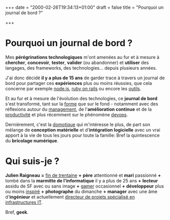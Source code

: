 +++
date = "2000-02-26T19:34:13+01:00"
draft = false
title = "Pourquoi un journal de bord ?"

+++

# Pourquoi un journal de bord ?
Mes **pérégrinations technologiques** m'ont amenées au fur et à mesure à **chercher**, **concevoir**, **tester**, **valider** (ou abandonner) et **utiliser** des langages, des frameworks, des technologies... depuis plusieurs années.

J'ai donc décidé **il y a plus de 15 ans** de garder trace à travers un journal de bord pour partager ces **expériences** plus ou moins réussies, que cela concerne par exemple [node.js](/tags/node.js/), [ruby on rails](/tags/rubyonrails) ou encore les [outils](/tags/outils).

Et au fur et à mesure de l'évolution des technologies, ce **journal de bord** s'est transformé, tant sur la [forme](/2010/03/ma-petite-histoire-du-web/) que sur le fond - notamment avec des réflexions autour du [management](/tags/management), de l'**amélioration continue** et de la [productivité](/tags/productivité) et plus récemment sur le phénomène [devops](/tags/devops).

Dernièrement, c'est la [domotique](/tags/domotique) qui m'intéresse le plus, de part son mélange de **conception matérielle** et d'**intégration logicielle** avec un vrai apport à la vie de tous les jours pour toute la famille: Bref la quintescence du **bricolage numérique**.

# Qui suis-je ?
**Julien Raigneau** **=** [fin de trentaine](http://fr.wikipedia.org/wiki/1978) **+** **père** attentionné et **mari** passionné **+** tombé dans la **marmitte de l'informatique** il y a plus de 25 ans **+**  **lecteur** assidu de SF avec ou sans image **+** [gamer](http://steamcommunity.com/id/sirjuh) occasionnel **+** **développeur** plus ou moins [inspiré](/tags/projets) **+** **photographe** du dimanche **+** **manager** avec une âme d'**ingénieur** et actuellement [directeur de projets spécialisé en infrastructures IT](https://www.linkedin.com/in/jraigneau).

Bref, **geek**.